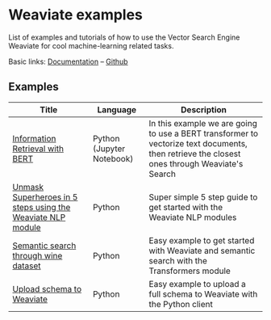 # Weaviate examples

List of examples and tutorials of how to use the Vector Search Engine
Weaviate for cool machine-learning related tasks.

Basic links: [Documentation](https://github.com/semi-technologies/weaviate) – [Github](https://www.semi.technology/developers/weaviate/current/)

## Examples

|Title|Language|Description|
|---|---|---|
| [Information Retrieval with BERT](bert-information-retrieval) | Python (Jupyter Notebook) | In this example we are going to use a BERT transformer to vectorize text documents, then retrieve the closest ones through Weaviate's Search | 
| [Unmask Superheroes in 5 steps using the Weaviate NLP module](unmaks-superheroes) | Python | Super simple 5 step guide to get started with the Weaviate NLP modules |
| [Semantic search through wine dataset](semanticsearch-transformers-wines) | Python | Easy example to get started with Weaviate and semantic search with the Transformers module |
| [Upload schema to Weaviate](schema-wines) | Python | Easy example to upload a full schema to Weaviate with the Python client |